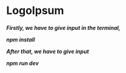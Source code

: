 # LogoIpsum

<h5>
Firstly, we have to give input in the terminal,

npm install

After that, we have to give input

npm run dev

</h5>
